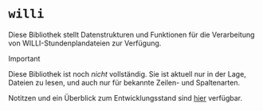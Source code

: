 # `willi`

Diese Bibliothek stellt Datenstrukturen und Funktionen für die Verarbeitung von WILLI-Stundenplandateien zur Verfügung.

> [!IMPORTANT]
>
> Diese Bibliothek ist noch _nicht_ vollständig. Sie ist aktuell nur in der Lage, Dateien zu lesen, und auch nur für bekannte Zeilen- und Spaltenarten.
>
> Notitzen und ein Überblick zum Entwicklungsstand sind [hier]() <!-- TODO: Link Fehlt --> verfügbar.
